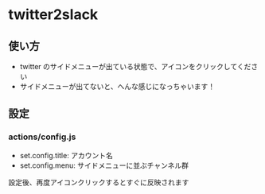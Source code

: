 # twitter2slack

## 使い方

- twitter のサイドメニューが出ている状態で、アイコンをクリックしてください
- サイドメニューが出てないと、へんな感じになっちゃいます！

## 設定

### actions/config.js

- set.config.title: アカウント名
- set.config.menu: サイドメニューに並ぶチャンネル群

設定後、再度アイコンクリックするとすぐに反映されます

